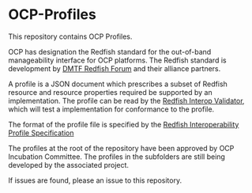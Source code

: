 # OCP-Profiles
This repository contains OCP Profiles.

OCP has designation the Redfish standard for the out-of-band manageability interface for OCP platforms. The Redfish standard is development by [DMTF Redfish Forum](http://dmtf.org/redfish) and their alliance partners.

A profile is a JSON document which prescribes a subset of Redfish resource and resource properties required be supported by an implementation.  The profile can be read by the [Redfish Interop Validator](https://github.com/DMTF/Redfish-Interop-Validator), which will test a implementation for conformance to the profile.

The format of the profile file is specified by the [Redfish Interoperability Profile Specification](https://www.dmtf.org/sites/default/files/standards/documents/DSP0272_1.4.0.pdf)

The profiles at the root of the repository have been approved by OCP Incubation Committee. The profiles in the subfolders are still being developed by the associated project.

If issues are found, please an issue to this repository.

